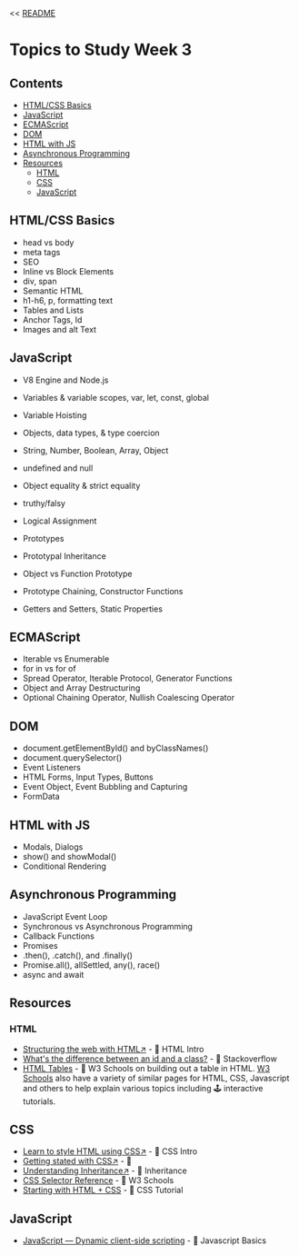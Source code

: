 << [README](README.md)

# Topics to Study Week 3

## Contents
- [HTML/CSS Basics](#htmlcss-basics)
- [JavaScript](#javascript)
- [ECMAScript](#ecmascript)
- [DOM](#dom)
- [HTML with JS](#html-with-js)
- [Asynchronous Programming](#asynchronous-programming)
- [Resources](#resources)
    - [HTML](#html)
    - [CSS](#css)
    - [JavaScript](#javascript-1)

## HTML/CSS Basics
- head vs body
- meta tags
- SEO
- Inline vs Block Elements
- div, span
- Semantic HTML
- h1-h6, p, formatting text
- Tables and Lists
- Anchor Tags, Id
- Images and alt Text

## JavaScript
- V8 Engine and Node.js
- Variables & variable scopes, var, let, const, global
- Variable Hoisting
- Objects, data types, & type coercion
- String, Number, Boolean, Array, Object
- undefined and null
- Object equality & strict equality
- truthy/falsy
- Logical Assignment

- Prototypes
- Prototypal Inheritance
- Object vs Function Prototype
- Prototype Chaining, Constructor Functions
- Getters and Setters, Static Properties

## ECMAScript
- Iterable vs Enumerable
- for in vs for of
- Spread Operator, Iterable Protocol, Generator Functions
- Object and Array Destructuring
- Optional Chaining Operator, Nullish Coalescing Operator

## DOM
- document.getElementById() and byClassNames()
- document.querySelector()
- Event Listeners
- HTML Forms, Input Types, Buttons
- Event Object, Event Bubbling and Capturing
- FormData

## HTML with JS
- Modals, Dialogs
- show() and showModal()
- Conditional Rendering

## Asynchronous Programming
- JavaScript Event Loop
- Synchronous vs Asynchronous Programming
- Callback Functions
- Promises
- .then(), .catch(), and .finally()
- Promise.all(), allSettled, any(), race()
- async and await

## Resources
### HTML
- [Structuring the web with HTML↗️](https://developer.mozilla.org/en-US/docs/Learn/HTML) - 📄 HTML Intro
- [What's the difference between an id and a class?](https://stackoverflow.com/questions/544010/whats-the-difference-between-an-id-and-a-class) - 📄 Stackoverflow
- [HTML Tables](https://www.w3schools.com/html/html_tables.asp) - 📄 W3 Schools on building out a table in HTML. [W3 Schools](https://www.w3schools.com) also have a variety of similar pages for HTML, CSS, Javascript and others to help explain various topics including 🕹️ interactive tutorials.
## CSS 
- [Learn to style HTML using CSS↗️](https://developer.mozilla.org/en-US/docs/Learn/CSS) - 📄 CSS Intro 
- [Getting stated with CSS↗️](https://developer.mozilla.org/en-US/docs/Learn/CSS/First_steps/Getting_started) - 📄
- [Understanding Inheritance↗️](https://developer.mozilla.org/en-US/docs/Learn/CSS/Building_blocks/Cascade_and_inheritance#understanding_inheritance) - 📄 Inheritance
- [CSS Selector Reference](https://www.w3schools.com/cssref/css_selectors.php) - 📄 W3 Schools
- [Starting with HTML + CSS](https://www.w3.org/Style/Examples/011/firstcss.en.html) - 📄 CSS Tutorial
## JavaScript
- [JavaScript — Dynamic client-side scripting](https://developer.mozilla.org/en-US/docs/Learn/JavaScript) - 📄 Javascript Basics
